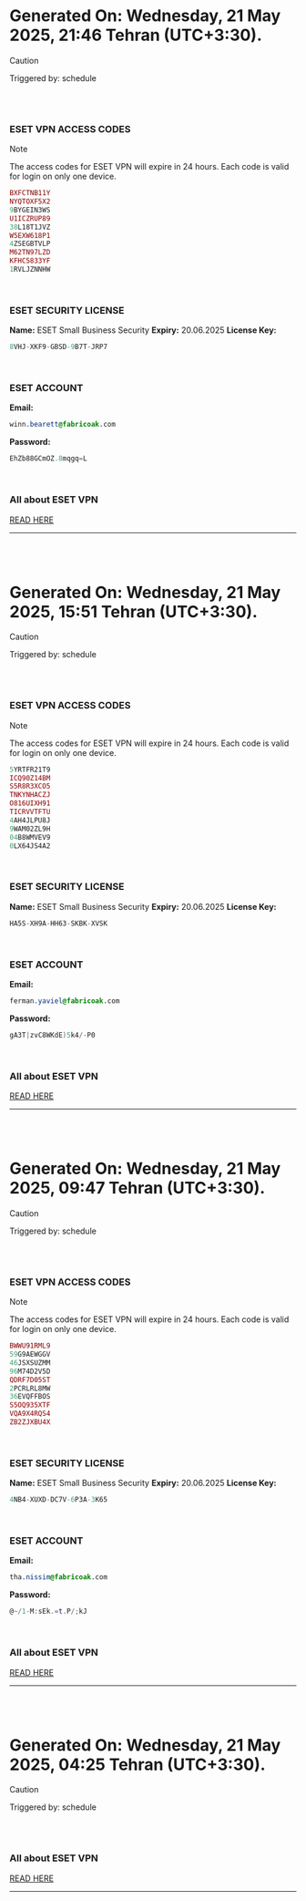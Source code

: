 # Generated On: Wednesday, 21 May 2025, 21:46 Tehran (UTC+3:30).

> [!CAUTION]
> Triggered by: schedule

<br><br>

### ESET VPN ACCESS CODES

> [!NOTE]
> The access codes for ESET VPN will expire in 24 hours.
> Each code is valid for login on only one device.

```ruby
BXFCTNB11Y
NYQTOXF5X2
9BYGEIN3WS
U1ICZRUP89
38L18T1JVZ
W5EXW618P1
4ZSEGBTVLP
M62TN97LZD
KFHC5833YF
1RVLJZNNHW
```

<br>

### ESET SECURITY LICENSE

**Name:** ESET Small Business Security
**Expiry:** 20.06.2025
**License Key:**

```POV-Ray SDL
8VHJ-XKF9-GBSD-9B7T-JRP7
```

<br>

### ESET ACCOUNT

**Email:**

```CSS
winn.bearett@fabricoak.com
```

**Password:**

```POV-Ray SDL
EhZb88GCmOZ.8mqgq=L
```

<br>

### All about ESET VPN

[READ HERE](https://t.me/F_NiREvil/2113)

---

<br><br>

# Generated On: Wednesday, 21 May 2025, 15:51 Tehran (UTC+3:30).

> [!CAUTION]
> Triggered by: schedule

<br><br>

### ESET VPN ACCESS CODES

> [!NOTE]
> The access codes for ESET VPN will expire in 24 hours.
> Each code is valid for login on only one device.

```ruby
5YRTFR21T9
ICQ90Z14BM
S5R8R3XCO5
TNKYNHACZJ
O816UIXH91
TICRVVTFTU
4AH4JLPU8J
9WAM02ZL9H
04B8WMVEV9
0LX64JS4A2
```

<br>

### ESET SECURITY LICENSE

**Name:** ESET Small Business Security
**Expiry:** 20.06.2025
**License Key:**

```POV-Ray SDL
HA5S-XH9A-HH63-SKBK-XVSK
```

<br>

### ESET ACCOUNT

**Email:**

```CSS
ferman.yaviel@fabricoak.com
```

**Password:**

```POV-Ray SDL
gA3T|zvC8WKdE)5k4/-P0
```

<br>

### All about ESET VPN

[READ HERE](https://t.me/F_NiREvil/2113)

---

<br><br>

# Generated On: Wednesday, 21 May 2025, 09:47 Tehran (UTC+3:30).

> [!CAUTION]
> Triggered by: schedule

<br><br>

### ESET VPN ACCESS CODES

> [!NOTE]
> The access codes for ESET VPN will expire in 24 hours.
> Each code is valid for login on only one device.

```ruby
BWWU91RML9
59G9AEWGGV
46JSXSUZMM
96M74D2V5D
QDRF7D05ST
2PCRLRL8MW
36EVQFFBOS
S5OQ935XTF
VQA9X4RQS4
ZB2ZJXBU4X
```

<br>

### ESET SECURITY LICENSE

**Name:** ESET Small Business Security
**Expiry:** 20.06.2025
**License Key:**

```POV-Ray SDL
4NB4-XUXD-DC7V-6P3A-3K65
```

<br>

### ESET ACCOUNT

**Email:**

```CSS
tha.nissim@fabricoak.com
```

**Password:**

```POV-Ray SDL
@~/1-M:sEk.=t.P/;kJ
```

<br>

### All about ESET VPN

[READ HERE](https://t.me/F_NiREvil/2113)

---

<br><br>

# Generated On: Wednesday, 21 May 2025, 04:25 Tehran (UTC+3:30).

> [!CAUTION]
> Triggered by: schedule

<br><br>

### All about ESET VPN

[READ HERE](https://t.me/F_NiREvil/2113)

---

<br><br>

